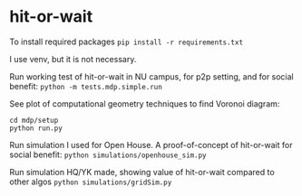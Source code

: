 # hit-or-wait

To install  required packages
```pip install -r requirements.txt```

I use venv, but it is not necessary.

Run working test of hit-or-wait in NU campus, for p2p setting, and for social benefit:
```python -m tests.mdp.simple.run```

See plot of computational geometry techniques to find Voronoi diagram:
```
cd mdp/setup
python run.py
```

Run simulation I used for Open House. A proof-of-concept of hit-or-wait for social benefit:
```python simulations/openhouse_sim.py```

Run simulation HQ/YK made, showing value of hit-or-wait compared to other algos
```python simulations/gridSim.py```

